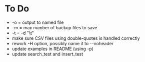 # To Do
* -o = output to named file
* -m = max number of backup files to save
* -t = -d "\t"
* make sure CSV files using double-quotes is handled correctly
* rework -H option, possibly name it to --noheader
* update examples in README (using -p)
* update search_test and insert_test
